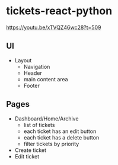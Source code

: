 # tickets-react-python

https://youtu.be/xTVQZ46wc28?t=509

## UI
- Layout
    - Navigation
    - Header
    - main content area
    - Footer

## Pages

- Dashboard/Home/Archive
    - list of tickets
    - each ticket has an edit button
    - each ticket has a delete button
    - filter tickets by priority
- Create ticket
- Edit ticket

